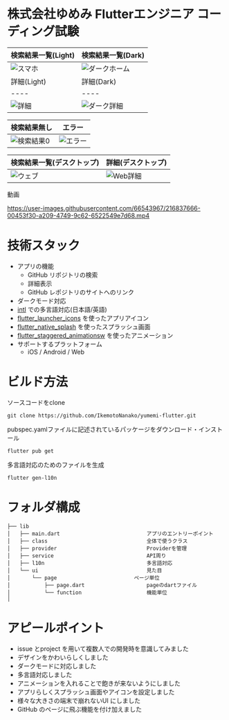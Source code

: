 # 株式会社ゆめみ Flutterエンジニア コーディング試験

|  検索結果一覧(Light)  |  検索結果一覧(Dark)  |
| ---- | ---- |
|![スマホ](https://user-images.githubusercontent.com/66543967/216836928-ad378161-fb97-4510-bf8f-f257e7fd6027.PNG)  |![ダークホーム](https://user-images.githubusercontent.com/66543967/216836933-0b4d0496-0bbd-4a5f-9647-e1734602bc9d.PNG)  |
|  詳細(Light)  |  詳細(Dark)  |
| ---- | ---- |
| ![詳細](https://user-images.githubusercontent.com/66543967/216837208-03b66c27-34c4-45ab-b55f-faa50d5ea58e.PNG) | ![ダーク詳細](https://user-images.githubusercontent.com/66543967/216837214-576d129d-76c9-48e2-9965-cdfa13f948c7.PNG) |

|  検索結果無し  |  エラー  |
| ---- | ---- |
|  ![検索結果0](https://user-images.githubusercontent.com/66543967/216837283-8116a783-74aa-4908-b8bc-ad48dbbe50dd.PNG)  |  ![エラー](https://user-images.githubusercontent.com/66543967/216837295-92687050-72db-4cb2-b448-d6d37a8f92c7.PNG) |

|  検索結果一覧(デスクトップ)  |  詳細(デスクトップ)  |
| ---- | ---- |
|  ![ウェブ](https://user-images.githubusercontent.com/66543967/216837318-f7118493-cdb4-433a-b8f1-dbe3668551e3.PNG)|  ![Web詳細](https://user-images.githubusercontent.com/66543967/216837347-c65db75e-04f2-4e5a-b1c4-e8fda94d7b51.PNG)|

動画

https://user-images.githubusercontent.com/66543967/216837666-00453f30-a209-4749-9c62-6522549e7d68.mp4

# 技術スタック
- アプリの機能
  - GitHub リポジトリの検索
  - 詳細表示
  - GitHub レポジトリのサイトへのリンク
- ダークモード対応
- [intl](https://pub.dev/packages/intl) での多言語対応(日本語/英語)
- [flutter_launcher_icons](https://pub.dev/packages/flutter_launcher_icons) を使ったアプリアイコン
- [flutter_native_splash](https://pub.dev/packages/flutter_native_splash) を使ったスプラッシュ画面
- [flutter_staggered_animationsw](https://pub.dev/packages/flutter_staggered_animations) を使ったアニメーション
- サポートするプラットフォーム
  - iOS / Android / Web

# ビルド方法

ソースコードをclone
```
git clone https://github.com/IkemotoNanako/yumemi-flutter.git
```

pubspec.yamlファイルに記述されているパッケージをダウンロード・インストール
```
flutter pub get
```

多言語対応のためのファイルを生成
```
flutter gen-l10n
```


# フォルダ構成
```
├── lib
│   ├── main.dart                            アプリのエントリーポイント
│   ├── class                                全体で使うクラス
│   ├── provider                             Providerを管理
│   ├── service                              API周り
│   ├── l10n                                 多言語対応
│   └── ui                                   見た目
│       └── page　　　　　　　　　　　　　　　ページ単位
│           ├── page.dart                    pageのdartファイル
│           └── function                     機能単位　　　　　　　　 
│ 
```


# アピールポイント

- issue とproject を用いて複数人での開発時を意識してみました
- デザインをかわいらしくしました
- ダークモードに対応しました
- 多言語対応しました
- アニメーションを入れることで飽きが来ないようにしました
- アプリらしくスプラッシュ画面やアイコンを設定しました
- 様々な大きさの端末で崩れないUI にしました
- GitHub のページに飛ぶ機能を付け加えました
